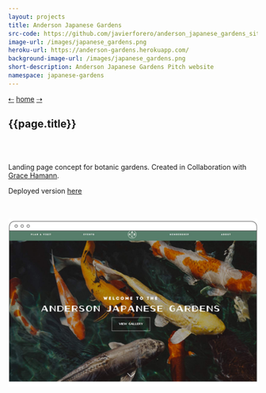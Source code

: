 ```yaml
---
layout: projects
title: Anderson Japanese Gardens
src-code: https://github.com/javierforero/anderson_japanese_gardens_site
image-url: /images/japanese_gardens.png
heroku-url: https://anderson-gardens.herokuapp.com/
background-image-url: /images/japanese_gardens.png
short-description: Anderson Japanese Gardens Pitch website
namespace: japanese-gardens
---
```

<div class="project__nav">
  <a href="/projects/3-meltedradio.html" class="prev">&#x21E0;</a>
  <a href="/" class="project__nav__home">home</a>
  <a href="/projects/5-chatme.html" class="next">&#x21E2;</a>  
</div>
<div class="project__left">
  <div class="project__left__text">
    <h2 class="project__title">{{page.title}}</h2>
    <br>
    <br>
    <p>Landing page concept for botanic gardens. Created in Collaboration with <a href="http://gracemichiko.com/" target="_blank">Grace Hamann</a>.</p>
    <p>Deployed version <a href="https://anderson-gardens.herokuapp.com/" target="_blank">here</a></p>
    <br>
    <br>
  </div>
  <div class="project__imgs">
    <img src="/images/anderson_japanesa_web.jpg" />
  </div>  
</div>
